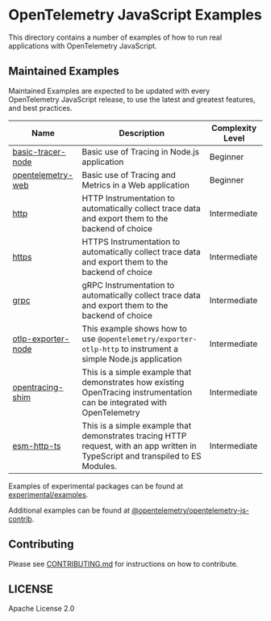 # OpenTelemetry JavaScript Examples

This directory contains a number of examples of how to run real applications
with OpenTelemetry JavaScript.

## Maintained Examples

Maintained Examples are expected to be updated with every OpenTelemetry JavaScript release, to
use the latest and greatest features, and best practices.

| Name                                      | Description                                                                                                              | Complexity Level |
|-------------------------------------------|--------------------------------------------------------------------------------------------------------------------------|------------------|
| [basic-tracer-node](basic-tracer-node/)   | Basic use of Tracing in Node.js application                                                                              | Beginner         |
| [opentelemetry-web](opentelemetry-web/)          | Basic use of Tracing and Metrics in a Web application                                                                    | Beginner         |
| [http](http/)                             | HTTP Instrumentation to automatically collect trace data and export them to the backend of choice                        | Intermediate     |
| [https](https/)                           | HTTPS Instrumentation to automatically collect trace data and export them to the backend of choice                       | Intermediate     |
| [grpc](grpc-js/)                          | gRPC Instrumentation to automatically collect trace data and export them to the backend of choice                        | Intermediate     |
| [otlp-exporter-node](otlp-exporter-node/) | This example shows how to use `@opentelemetry/exporter-otlp-http` to instrument a simple Node.js application             | Intermediate     |
| [opentracing-shim](opentracing-shim/)     | This is a simple example that demonstrates how existing OpenTracing instrumentation can be integrated with OpenTelemetry | Intermediate     |
| [esm-http-ts](esm-http-ts/)     | This is a simple example that demonstrates tracing HTTP request, with an app written in TypeScript and transpiled to ES Modules. | Intermediate     |

Examples of experimental packages can be found at [experimental/examples](../experimental/examples).

Additional examples can be found at [@opentelemetry/opentelemetry-js-contrib][opentelemetry-js-contrib-examples].

## Contributing

Please see [CONTRIBUTING.md](https://github.com/open-telemetry/opentelemetry-js/blob/main/CONTRIBUTING.md) for instructions on how to contribute.

## LICENSE

Apache License 2.0

[opentelemetry-js-contrib-examples]: https://github.com/open-telemetry/opentelemetry-js-contrib/tree/main/examples

<!-- //hello world -->

